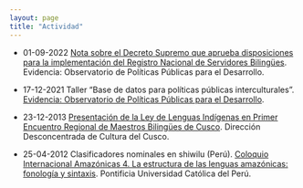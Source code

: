 ```yaml
---
layout: page
title: "Actividad"
---
```


* 01-09-2022    [Nota sobre el Decreto Supremo que aprueba disposiciones para la implementación del Registro Nacional de Servidores Bilingües](https://evidencia-pe.com/blog/2022/09/nota-ds/). Evidencia: Observatorio de Políticas Públicas para el Desarrollo.

* 17-12-2021    Taller “Base de datos para políticas públicas interculturales”. [Evidencia: Observatorio de Políticas Públicas para el Desarrollo](https://evidencia-pe.com).
* 23-12-2013    [Presentación de la Ley de Lenguas Indígenas en Primer Encuentro Regional de Maestros Bilingües de Cusco](https://andina.pe/agencia/noticia-presentan-ley-lenguas-indigenas-encuentro-maestros-biling%C3%BCes-cusco-487846.aspx). Dirección Desconcentrada de Cultura del Cusco.
* 25-04-2012    Clasificadores nominales en shiwilu (Perú). [Coloquio Internacional Amazónicas 4. La estructura de las lenguas amazónicas: fonología y sintaxis](/Amazonicas4_Harold_Farfan_Reto.pdf). Pontificia Universidad Católica del Perú.
